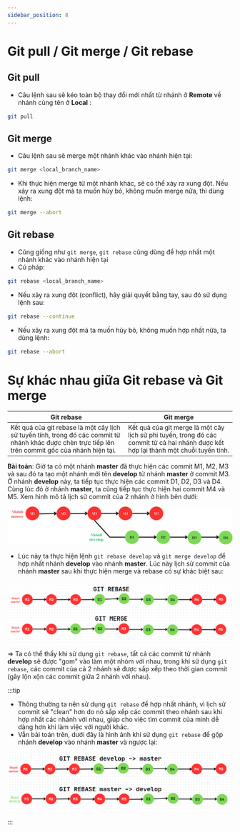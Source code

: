 ```yaml
---
sidebar_position: 8
---
```


# Git pull / Git merge / Git rebase

## Git pull

- Câu lệnh sau sẽ kéo toàn bộ thay đổi mới nhất từ nhánh ở **Remote** về nhánh cùng tên ở **Local** :

```bash
git pull
```

## Git merge

- Câu lệnh sau sẽ merge một nhánh khác vào nhánh hiện tại:

```bash
git merge <local_branch_name>
```

- Khi thực hiện merge từ một nhánh khác, sẽ có thể xảy ra xung đột. Nếu xảy ra xung đột mà ta muốn hủy bỏ, không muốn merge nữa, thì dùng lệnh:

```bash
git merge --abort
```

## Git rebase

- Cũng giống như `git merge`, `git rebase` cũng dùng để hợp nhất một nhánh khác vào nhánh hiện tại
- Cú pháp:

```bash
git rebase <local_branch_name>
```

- Nếu xảy ra xung đột (conflict), hãy giải quyết bằng tay, sau đó sử dụng lệnh sau:

```bash
git rebase --continue
```

- Nếu xảy ra xung đột mà ta muốn hủy bỏ, không muốn hợp nhất nữa, ta dùng lệnh:

```bash
git rebase --abort
```

# Sự khác nhau giữa Git rebase và Git merge

| Git rebase                                                                                                                                          | Git merge                                                                                                                            |
| --------------------------------------------------------------------------------------------------------------------------------------------------- | ------------------------------------------------------------------------------------------------------------------------------------ |
| Kết quả của git rebase là một cây lịch sử tuyến tính, trong đó các commit từ nhánh khác được chèn trực tiếp lên trên commit gốc của nhánh hiện tại. | Kết quả của git merge là một cây lịch sử phi tuyến, trong đó các commit từ cả hai nhánh được kết hợp lại thành một chuỗi tuyến tính. |

**Bài toán**: Giờ ta có một nhánh **master** đã thực hiện các commit M1, M2, M3 và sau đó ta tạo một nhánh mới tên **develop** từ nhánh **master** ở commit M3. Ở nhánh **develop** này, ta tiếp tục thực hiện các commit D1, D2, D3 và D4. Cùng lúc đó ở nhánh **master**, ta cũng tiếp tục thực hiện hai commit M4 và M5. Xem hình mô tả lịch sử commit của 2 nhánh ở hình bên dưới:

![1700062377947](image/pull-merge-rebase/1700062377947.png)

- Lúc này ta thực hiện lệnh `git rebase develop` và `git merge develop` để hợp nhất nhánh **develop** vào nhánh **master**. Lúc này lịch sử commit của nhánh **master** sau khi thực hiện merge và rebase có sự khác biệt sau:

![1700063523725](image/pull-merge-rebase/1700063523725.png)

=> Ta có thể thấy khi sử dụng `git rebase`, tất cả các commit từ nhánh **develop** sẽ được "gom" vào làm một nhóm với nhau, trong khi sử dụng `git rebase`, các commit của cả 2 nhánh sẽ được sắp xếp theo thời gian commit (gây lộn xộn các commit giữa 2 nhánh với nhau).

:::tip

- Thông thường ta nên sử dụng `git rebase` để hợp nhất nhánh, vì lịch sử commit sẽ "clean" hơn do nó sắp xếp các commit theo nhánh sau khi hợp nhất các nhánh với nhau, giúp cho việc tìm commit của mình dễ dàng hơn khi làm việc với người khác.
- Vẫn bài toán trên, dưới đây là hình ảnh khi sử dụng `git rebase` để gộp nhánh **develop** vào nhánh **master** và ngược lại:

![1700068015437](image/pull-merge-rebase/1700068015437.png)

:::
